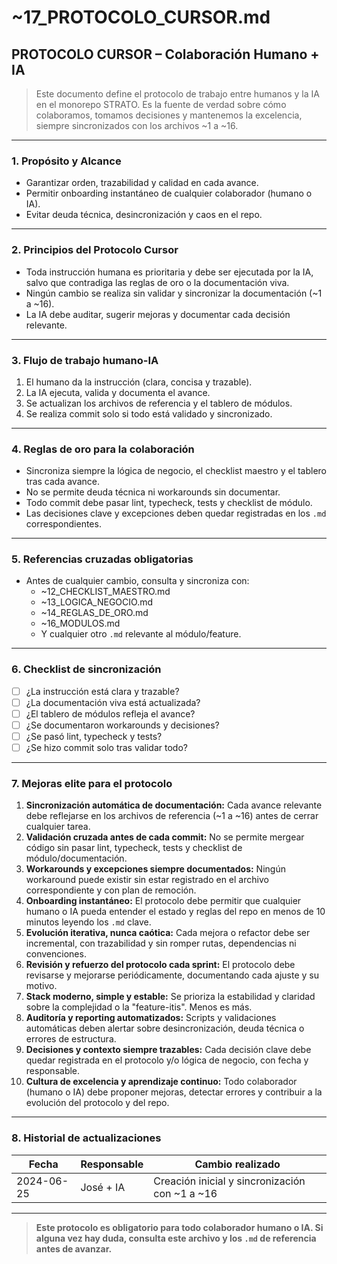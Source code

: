 # ~17_PROTOCOLO_CURSOR.md

## PROTOCOLO CURSOR – Colaboración Humano + IA

> Este documento define el protocolo de trabajo entre humanos y la IA en el monorepo STRATO. Es la fuente de verdad sobre cómo colaboramos, tomamos decisiones y mantenemos la excelencia, siempre sincronizados con los archivos ~1 a ~16.

---

### 1. Propósito y Alcance
- Garantizar orden, trazabilidad y calidad en cada avance.
- Permitir onboarding instantáneo de cualquier colaborador (humano o IA).
- Evitar deuda técnica, desincronización y caos en el repo.

---

### 2. Principios del Protocolo Cursor
- Toda instrucción humana es prioritaria y debe ser ejecutada por la IA, salvo que contradiga las reglas de oro o la documentación viva.
- Ningún cambio se realiza sin validar y sincronizar la documentación (~1 a ~16).
- La IA debe auditar, sugerir mejoras y documentar cada decisión relevante.

---

### 3. Flujo de trabajo humano-IA
1. El humano da la instrucción (clara, concisa y trazable).
2. La IA ejecuta, valida y documenta el avance.
3. Se actualizan los archivos de referencia y el tablero de módulos.
4. Se realiza commit solo si todo está validado y sincronizado.

---

### 4. Reglas de oro para la colaboración
- Sincroniza siempre la lógica de negocio, el checklist maestro y el tablero tras cada avance.
- No se permite deuda técnica ni workarounds sin documentar.
- Todo commit debe pasar lint, typecheck, tests y checklist de módulo.
- Las decisiones clave y excepciones deben quedar registradas en los `.md` correspondientes.

---

### 5. Referencias cruzadas obligatorias
- Antes de cualquier cambio, consulta y sincroniza con:
  - ~12_CHECKLIST_MAESTRO.md
  - ~13_LOGICA_NEGOCIO.md
  - ~14_REGLAS_DE_ORO.md
  - ~16_MODULOS.md
  - Y cualquier otro `.md` relevante al módulo/feature.

---

### 6. Checklist de sincronización
- [ ] ¿La instrucción está clara y trazable?
- [ ] ¿La documentación viva está actualizada?
- [ ] ¿El tablero de módulos refleja el avance?
- [ ] ¿Se documentaron workarounds y decisiones?
- [ ] ¿Se pasó lint, typecheck y tests?
- [ ] ¿Se hizo commit solo tras validar todo?

---

### 7. Mejoras elite para el protocolo
1. **Sincronización automática de documentación:** Cada avance relevante debe reflejarse en los archivos de referencia (~1 a ~16) antes de cerrar cualquier tarea.
2. **Validación cruzada antes de cada commit:** No se permite mergear código sin pasar lint, typecheck, tests y checklist de módulo/documentación.
3. **Workarounds y excepciones siempre documentados:** Ningún workaround puede existir sin estar registrado en el archivo correspondiente y con plan de remoción.
4. **Onboarding instantáneo:** El protocolo debe permitir que cualquier humano o IA pueda entender el estado y reglas del repo en menos de 10 minutos leyendo los `.md` clave.
5. **Evolución iterativa, nunca caótica:** Cada mejora o refactor debe ser incremental, con trazabilidad y sin romper rutas, dependencias ni convenciones.
6. **Revisión y refuerzo del protocolo cada sprint:** El protocolo debe revisarse y mejorarse periódicamente, documentando cada ajuste y su motivo.
7. **Stack moderno, simple y estable:** Se prioriza la estabilidad y claridad sobre la complejidad o la "feature-itis". Menos es más.
8. **Auditoría y reporting automatizados:** Scripts y validaciones automáticas deben alertar sobre desincronización, deuda técnica o errores de estructura.
9. **Decisiones y contexto siempre trazables:** Cada decisión clave debe quedar registrada en el protocolo y/o lógica de negocio, con fecha y responsable.
10. **Cultura de excelencia y aprendizaje continuo:** Todo colaborador (humano o IA) debe proponer mejoras, detectar errores y contribuir a la evolución del protocolo y del repo.

---

### 8. Historial de actualizaciones
| Fecha       | Responsable | Cambio realizado                |
|-------------|-------------|---------------------------------|
| 2024-06-25  | José + IA   | Creación inicial y sincronización con ~1 a ~16 |

---

> **Este protocolo es obligatorio para todo colaborador humano o IA. Si alguna vez hay duda, consulta este archivo y los `.md` de referencia antes de avanzar.** 